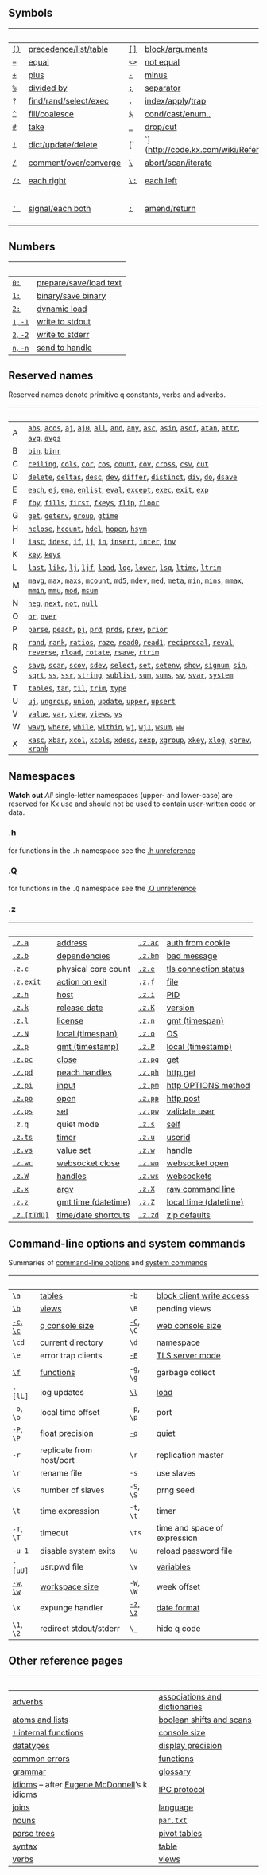 ## Symbols


|&nbsp;|&nbsp;|&nbsp;|&nbsp;|&nbsp;|&nbsp;|
|---|---|---|---|---|---|
|[`()`](http://code.kx.com/wiki/Reference/Parentheses)|[precedence/list/table ](http://code.kx.com/wiki/Reference/Parentheses)|[`[]`](http://code.kx.com/wiki/Reference/Brackets)|[block/arguments ](http://code.kx.com/wiki/Reference/Brackets)|[`{}`](http://code.kx.com/wiki/Reference/CurlyBraces)|[function ](http://code.kx.com/wiki/Reference/CurlyBraces)|
|[`=`](http://code.kx.com/wiki/Reference/EqualsSymbol)|[equal ](http://code.kx.com/wiki/Reference/EqualsSymbol)|[`<>`](http://code.kx.com/wiki/Reference/LeftRightAngleBracket)|[not equal ](http://code.kx.com/wiki/Reference/LeftRightAngleBracket)|[`>`](http://code.kx.com/wiki/Reference/Comparatives)|[less/greater.. ](http://code.kx.com/wiki/Reference/Comparatives)|
|[`+`](http://code.kx.com/wiki/Reference/PlusSymbol)|[plus ](http://code.kx.com/wiki/Reference/PlusSymbol)|[`-`](http://code.kx.com/wiki/Reference/MinusSymbol)|[minus ](http://code.kx.com/wiki/Reference/MinusSymbol)|[`*`](http://code.kx.com/wiki/Reference/Asterisk)|[times ](http://code.kx.com/wiki/Reference/Asterisk)|
|[`%`](http://code.kx.com/wiki/Reference/PercentSymbol)|[divided by ](http://code.kx.com/wiki/Reference/PercentSymbol)|[`;`](http://code.kx.com/wiki/Reference/Semicolon)|[separator ](http://code.kx.com/wiki/Reference/Semicolon)|[`` ` ``](http://code.kx.com/wiki/Reference/Backtick)|[symbol](http://code.kx.com/wiki/Reference/Backtick) |
|[`?`](http://code.kx.com/wiki/Reference/QuestionSymbol)|[find/rand/select/exec ](http://code.kx.com/wiki/Reference/QuestionSymbol)|[`.`](http://code.kx.com/wiki/Reference/DotSymbol)|[index/apply](http://code.kx.com/wiki/Reference/DotSymbol)/[trap](http://code.kx.com/wiki/Reference/trap)|[`@`](http://code.kx.com/wiki/Reference/AtSymbol)|[index/apply](http://code.kx.com/wiki/Reference/AtSymbol)/[trap](http://code.kx.com/wiki/Reference/trap)|
|[`^`](http://code.kx.com/wiki/Reference/Caret)|[fill/coalesce ](http://code.kx.com/wiki/Reference/Caret)|[`$`](http://code.kx.com/wiki/Reference/DollarSign)|[cond/cast/enum.. ](http://code.kx.com/wiki/Reference/DollarSign)|[`~`](http://code.kx.com/wiki/Reference/Tilde)|[match ](http://code.kx.com/wiki/Reference/Tilde)|
|[`#`](http://code.kx.com/wiki/Reference/NumberSign)|[take ](http://code.kx.com/wiki/Reference/NumberSign)|[`_`](http://code.kx.com/wiki/Reference/Underscore)|[drop/cut ](http://code.kx.com/wiki/Reference/Underscore)|[`,`](http://code.kx.com/wiki/Reference/Comma)|[join ](http://code.kx.com/wiki/Reference/Comma)|
|[`!`](http://code.kx.com/wiki/Reference/BangSymbol)|[dict/update/delete ](http://code.kx.com/wiki/Reference/BangSymbol)|[`|`](http://code.kx.com/wiki/Reference/Bar)|[max ](http://code.kx.com/wiki/Reference/Bar)|[`&`](http://code.kx.com/wiki/Reference/Ampersand)|[min ](http://code.kx.com/wiki/Reference/Ampersand)|
|[`/`](http://code.kx.com/wiki/Reference/Slash)|[comment/over/converge ](http://code.kx.com/wiki/Reference/Slash)|[`\`](http://code.kx.com/wiki/Reference/BackSlash)|[abort/scan/iterate ](http://code.kx.com/wiki/Reference/BackSlash)|[`\\`](http://code.kx.com/wiki/Reference/BackSlashBackSlash)|[quit ](http://code.kx.com/wiki/Reference/BackSlashBackSlash)|
|[`/:`](http://code.kx.com/wiki/Reference/SlashColon)|[each right ](http://code.kx.com/wiki/Reference/SlashColon)|[`\:`](http://code.kx.com/wiki/Reference/BackSlashColon)|[each left ](http://code.kx.com/wiki/Reference/BackSlashColon)|[`':`](http://code.kx.com/wiki/Reference/ApostropheColon)|[each prior/peach ](http://code.kx.com/wiki/Reference/ApostropheColon)|
|[`' `](http://code.kx.com/wiki/Reference/Apostrophe)|[signal/each both ](http://code.kx.com/wiki/Reference/Apostrophe)|[`:`](http://code.kx.com/wiki/Reference/Colon)|[amend/return ](http://code.kx.com/wiki/Reference/Colon)|[`::`](http://code.kx.com/wiki/Reference/ColonColon)|[generic null/global amend ](http://code.kx.com/wiki/Reference/ColonColon)|


## Numbers

|&nbsp;|&nbsp;|
|---|---|
|[`0:`](http://code.kx.com/wiki/Reference/ZeroColon)|[prepare/save/load text](http://code.kx.com/wiki/Reference/ZeroColon)|
|[`1:`](http://code.kx.com/wiki/Reference/OneColon)|[binary/save binary](http://code.kx.com/wiki/Reference/OneColon)|
|[`2:`](http://code.kx.com/wiki/Reference/TwoColon)|[dynamic load](http://code.kx.com/wiki/Reference/TwoColon)|
|[`1`, `-1`](http://code.kx.com/wiki/Reference/One)|[write to stdout](http://code.kx.com/wiki/Reference/One) |
|[`2`, `-2`](http://code.kx.com/wiki/Reference/Two)|[write to stderr](http://code.kx.com/wiki/Reference/Two) |
|[`n`, `-n`](http://code.kx.com/wiki/Reference/Number)|[send to handle](http://code.kx.com/wiki/Reference/Number) |


## Reserved names

Reserved names denote primitive q constants, verbs and adverbs.

|&nbsp;|&nbsp;|
|---|---|
|A |[`abs`](http://code.kx.com/wiki/Reference/abs "absolute value"), [`acos`](http://code.kx.com/wiki/Reference/acos "arc cosine"), [`aj`](http://code.kx.com/wiki/Reference/aj "as-of join"), [`aj0`](http://code.kx.com/wiki/Reference/aj "as-of join"), [`all`](http://code.kx.com/wiki/Reference/all "all nonzero"), [`and`](http://code.kx.com/wiki/Reference/and "minimum"), [`any`](http://code.kx.com/wiki/Reference/any "any element is non-zero"), [`asc`](http://code.kx.com/wiki/Reference/asc "ascending sort"), [`asin`](http://code.kx.com/wiki/Reference/asin "arc sine"), [`asof`](http://code.kx.com/wiki/Reference/asof "as-of verb"), [`atan`](http://code.kx.com/wiki/Reference/atan "arc tangent"), [`attr`](http://code.kx.com/wiki/Reference/attr "attributes"), [`avg`](http://code.kx.com/wiki/Reference/avg "arithmetic mean"), [`avgs`](http://code.kx.com/wiki/Reference/avgs "running averages") |
|B |[`bin`](http://code.kx.com/wiki/Reference/bin "binary search"), [`binr`](http://code.kx.com/wiki/Reference/bin "binary search right") |
|C |[`ceiling`](http://code.kx.com/wiki/Reference/ceiling "lowest integer above"), [`cols`](http://code.kx.com/wiki/Reference/cols "column names of a table"), [`cor`](http://code.kx.com/wiki/Reference/cor "correlation"), [`cos`](http://code.kx.com/wiki/Reference/cos "cosine"), [`count`](http://code.kx.com/wiki/Reference/count "number of elements"), [`cov`](http://code.kx.com/wiki/Reference/cov "function: statistical covariance"), [`cross`](http://code.kx.com/wiki/Reference/cross "cross product"), [`csv`](http://code.kx.com/wiki/Reference/csv "comma delimiter"), [`cut`](http://code.kx.com/wiki/Reference/cut "cut array into pieces") |
|D |[`delete`](http://code.kx.com/wiki/Reference/delete "delete rows or columns from a table"), [`deltas`](http://code.kx.com/wiki/Reference/deltas "differences between consecutive pairs"), [`desc`](http://code.kx.com/wiki/Reference/desc "descending sort"), [`dev`](http://code.kx.com/wiki/Reference/dev "standard deviation"), [`differ`](http://code.kx.com/wiki/Reference/differ "flag differences in consecutive pairs"), [`distinct`](http://code.kx.com/wiki/Reference/distinct "unique elements"), [`div`](http://code.kx.com/wiki/Reference/div "integer division"), [`do`](http://code.kx.com/wiki/Reference/do "control word"), [`dsave`](http://code.kx.com/wiki/Reference/dsave "save global tables to disk") |
|E |[`each`](http://code.kx.com/wiki/Reference/each "apply to each element"), [`ej`](http://code.kx.com/wiki/Reference/ej "equijoin"), [`ema`](http://code.kx.com/wiki/Reference/ema "exponentially-weighted moving average"), [`enlist`](http://code.kx.com/wiki/Reference/enlist "arguments as a list"), [`eval`](http://code.kx.com/wiki/Reference/eval "evaluate a parse tree"), [`except`](http://code.kx.com/wiki/Reference/except "left argument without elements in rigt argument"), [`exec`](http://code.kx.com/wiki/Reference/exec), [`exit`](http://code.kx.com/wiki/Reference/exit "terminate q"), [`exp`](http://code.kx.com/wiki/Reference/exp "power of e") |
|F |[`fby`](http://code.kx.com/wiki/Reference/fby "filter-by"), [`fills`](http://code.kx.com/wiki/Reference/fills "forward-fill nulls"), [`first`](http://code.kx.com/wiki/Reference/first "first element"), [`fkeys`](http://code.kx.com/wiki/Reference/fkeys "foreign-key columns mapped to their tables"), [`flip`](http://code.kx.com/wiki/Reference/flip "transpose"), [`floor`](http://code.kx.com/wiki/Reference/floor "greatest integer less than argument") |
|G |[`get`](http://code.kx.com/wiki/Reference/get "get a q data file"), [`getenv`](http://code.kx.com/wiki/Reference/getenv "value of an environment variable"), [`group`](http://code.kx.com/wiki/Reference/group "dictionary of distinct elements"), [`gtime`](http://code.kx.com/wiki/Reference/gtime "UTC timestamp") |
|H |[`hclose`](http://code.kx.com/wiki/Reference/hclose "close a file or process"), [`hcount`](http://code.kx.com/wiki/Reference/hcount "size of a file"), [`hdel`](http://code.kx.com/wiki/Reference/hdel "delete a file"), [`hopen`](http://code.kx.com/wiki/Reference/hopen "open a file"), [`hsym`](http://code.kx.com/wiki/Reference/hsym "convert symbol to filename or IP address") |
|I |[`iasc`](http://code.kx.com/wiki/Reference/iasc "indices of ascending sort"), [`idesc`](http://code.kx.com/wiki/Reference/idesc "indices of descending sort"), [`if`](http://code.kx.com/wiki/Reference/if "control word: conditional"), [`ij`](http://code.kx.com/wiki/Reference/ij "verb: inner join"), [`in`](http://code.kx.com/wiki/Reference/in "verb: membership"), [`insert`](http://code.kx.com/wiki/Reference/insert "verb: append records to a table"), [`inter`](http://code.kx.com/wiki/Reference/inter "verb: elements cmmon to both arguments"), [`inv`](http://code.kx.com/wiki/Reference/inv "function: matrix inverse") |
|K |[`key`](http://code.kx.com/wiki/Reference/key "function: keys of a dictionary etc."), [`keys`](http://code.kx.com/wiki/Reference/keys "function: names of a table's columns") |
|L |[`last`](http://code.kx.com/wiki/Reference/last "function: last element"), [`like`](http://code.kx.com/wiki/Reference/like "verb: pattern matching"), [`lj`](http://code.kx.com/wiki/Reference/lj "verb: left join"), [`ljf`](http://code.kx.com/wiki/Reference/lj "verb: left join"), [`load`](http://code.kx.com/wiki/Reference/load "function: load binary data"), [`log`](http://code.kx.com/wiki/Reference/log "function: natural logarithm"), [`lower`](http://code.kx.com/wiki/Reference/lower "function: lower case"), [`lsq`](http://code.kx.com/wiki/Reference/lsq "verb: least squares -- matrix divide"), [`ltime`](http://code.kx.com/wiki/Reference/ltime "function: local timestamp"), [`ltrim`](http://code.kx.com/wiki/Reference/ltrim "function remove leading spaces") |
|M |[`mavg`](http://code.kx.com/wiki/Reference/mavg "verb: moving average"), [`max`](http://code.kx.com/wiki/Reference/max "function: maximum"), [`maxs`](http://code.kx.com/wiki/Reference/maxs "function: maxima of preceding elements"), [`mcount`](http://code.kx.com/wiki/Reference/mcount "verb: moving count"), [`md5`](http://code.kx.com/wiki/Reference/md5 "function: MD5 hash"), [`mdev`](http://code.kx.com/wiki/Reference/mdev "verb: moving deviation"), [`med`](http://code.kx.com/wiki/Reference/med "function: median"), [`meta`](http://code.kx.com/wiki/Reference/meta "function: metadata of a table"), [`min`](http://code.kx.com/wiki/Reference/min "function: minimum"), [`mins`](http://code.kx.com/wiki/Reference/mins "minim of preceding elements"), [`mmax`](http://code.kx.com/wiki/Reference/mmax "verb: moving maxima"), [`mmin`](http://code.kx.com/wiki/Reference/mmin "verb: moving minima"), [`mmu`](http://code.kx.com/wiki/Reference/mmu "verb: matrix multiplication"), [`mod`](http://code.kx.com/wiki/Reference/mod "verb: remainder"), [`msum`](http://code.kx.com/wiki/Reference/msum "verb: moving sum") |
|N |[`neg`](http://code.kx.com/wiki/Reference/neg "function: negate"), [`next`](http://code.kx.com/wiki/Reference/next "function: next elements"), [`not`](http://code.kx.com/wiki/Reference/not "function: logical not"), [`null`](http://code.kx.com/wiki/Reference/null "function: is argument a null") |
|O |[`or`](http://code.kx.com/wiki/Reference/or "verb: maximum of arguments"), [`over`](http://code.kx.com/wiki/Reference/over "adverb: reduce an array with a function") |
|P |[`parse`](http://code.kx.com/wiki/Reference/parse "function: parse a string"), [`peach`](http://code.kx.com/wiki/Reference/peach "adverb: parallel each"), [`pj`](http://code.kx.com/wiki/Reference/pj "verb: plus join"), [`prd`](http://code.kx.com/wiki/Reference/prd "function: product"), [`prds`](http://code.kx.com/wiki/Reference/prds "function: cumulative products"), [`prev`](http://code.kx.com/wiki/Reference/prev "function: previous elements"), [`prior`](http://code.kx.com/wiki/Reference/prior "adverb: apply function between each element and its predecessor") |
|R |[`rand`](http://code.kx.com/wiki/Reference/rand "¬function: random number"), [`rank`](http://code.kx.com/wiki/Reference/rank "function: grade up"), [`ratios`](http://code.kx.com/wiki/Reference/ratios "function: ratos of consecutive pairs"), [`raze`](http://code.kx.com/wiki/Reference/raze "function: join elements"), [`read0`](http://code.kx.com/wiki/Reference/read0 "function: read file as lines"), [`read1`](http://code.kx.com/wiki/Reference/read1 "function: read file as bytes"), [`reciprocal`](http://code.kx.com/wiki/Reference/reciprocal "function: reciprocal of a number"), [`reval`](http://code.kx.com/wiki/Reference/reval "function: variatiant of eval"), [`reverse`](http://code.kx.com/wiki/Reference/reverse "function: reverse the order of elements"), [`rload`](http://code.kx.com/wiki/Reference/rload "function: load a splayed table"), [`rotate`](http://code.kx.com/wiki/Reference/rotate "verb: rotate elements"), [`rsave`](http://code.kx.com/wiki/Reference/rsave), [`rtrim`](http://code.kx.com/wiki/Reference/rtrim "function: remove trailing spaces") |
|S |[`save`](http://code.kx.com/wiki/Reference/save "function: save global data to file"), [`scan`](http://code.kx.com/wiki/Reference/scan "adverb: apply functions to successive elements"), [`scov`](http://code.kx.com/wiki/Reference/scov "verb: staistical covariance"), [`sdev`](http://code.kx.com/wiki/Reference/sdev "function: statistical standard deviation"), [`select`](http://code.kx.com/wiki/Reference/select "select columns from a table"), [`set`](http://code.kx.com/wiki/Reference/set "verb: asign a value to a name"), [`setenv`](http://code.kx.com/wiki/Reference/setenv "verb: set an environment variable"), [`show`](http://code.kx.com/wiki/Reference/show "function: format to the console"), [`signum`](http://code.kx.com/wiki/Reference/signum "function: sign of its argument/s"), [`sin`](http://code.kx.com/wiki/Reference/sin "function: sine"), [`sqrt`](http://code.kx.com/wiki/Reference/sqrt "function: square root"), [`ss`](http://code.kx.com/wiki/Reference/ss "fuction: string search"), [`ssr`](http://code.kx.com/wiki/Reference/ssr "function: string search and replace"), [`string`](http://code.kx.com/wiki/Reference/string "function: cast to string"), [`sublist`](http://code.kx.com/wiki/Reference/sublist "verb: sublist of a list"), [`sum`](http://code.kx.com/wiki/Reference/sum "function: sum of a list"), [`sums`](http://code.kx.com/wiki/Reference/sums "function: cumulative sums of a list"), [`sv`](http://code.kx.com/wiki/Reference/sv "verb: atom from a list"), [`svar`](http://code.kx.com/wiki/Reference/svar "function: statistical variance"), [`system`](http://code.kx.com/wiki/Reference/system "function: execute system command") |
|T |[`tables`](http://code.kx.com/wiki/Reference/tables "function: sorted list of tables"), [`tan`](http://code.kx.com/wiki/Reference/tan "function: tangent"), [`til`](http://code.kx.com/wiki/Reference/til "function: integers up to x"), [`trim`](http://code.kx.com/wiki/Reference/trim "function: remove leading and trailing spaces"), [`type`](http://code.kx.com/wiki/Reference/type "function: data type") |
|U |[`uj`](http://code.kx.com/wiki/Reference/uj "verb: union join"), [`ungroup`](http://code.kx.com/wiki/Reference/ungroup "function: flattened table"), [`union`](http://code.kx.com/wiki/Reference/union "verb: distinct elements of combination of two lists"), [`update`](http://code.kx.com/wiki/Reference/update "insert or replace table records"), [`upper`](http://code.kx.com/wiki/Reference/upper "function: upper-case"), [`upsert`](http://code.kx.com/wiki/Reference/upsert "add table records") |
|V |[`value`](http://code.kx.com/wiki/Reference/value "function: value of a variable or dictionary key; value of an executed sting"), [`var`](http://code.kx.com/wiki/Reference/var "function: statistical variance"), [`view`](http://code.kx.com/wiki/Reference/view "function: definition of a dependency"), [`views`](http://code.kx.com/wiki/Reference/views "function: list of defined views"), [`vs`](http://code.kx.com/wiki/Reference/vs "verb: list from an atom") |
|W |[`wavg`](http://code.kx.com/wiki/Reference/wavg "verb: weighted average"), [`where`](http://code.kx.com/wiki/Reference/where "function: replicated elements"), [`while`](http://code.kx.com/wiki/Reference/while "control word"), [`within`](http://code.kx.com/wiki/Reference/within "verb: flag elements within range"), [`wj`](http://code.kx.com/wiki/Reference/wj  "function: window join"), [`wj1`](http://code.kx.com/wiki/Reference/wj "function: window join"), [`wsum`](http://code.kx.com/wiki/Reference/wsum "verb: weighted sum"), [`ww`](http://code.kx.com/wiki/Reference/wj "function: substrate of wj and wj1") |
|X |[`xasc`](http://code.kx.com/wiki/Reference/xasc "verb: table sorted ascending by columns"), [`xbar`](http://code.kx.com/wiki/Reference/xbar "verb: interval bar"), [`xcol`](http://code.kx.com/wiki/Reference/xcol "verb: rename table columns"), [`xcols`](http://code.kx.com/wiki/Reference/xcols "verb: re-order table columns"), [`xdesc`](http://code.kx.com/wiki/Reference/xdesc "verb: table sorted decending by columns"), [`xexp`](http://code.kx.com/wiki/Reference/xexp "verb: raised to a power"), [`xgroup`](http://code.kx.com/wiki/Reference/xgroup "verb: table grouped by keys"), [`xkey`](http://code.kx.com/wiki/Reference/xkey "verb: set primary keys of a table"), [`xlog`](http://code.kx.com/wiki/Reference/xlog "base-x logarithm"), [`xprev`](http://code.kx.com/wiki/Reference/xprev "verb: previous elements"), [`xrank`](http://code.kx.com/wiki/Reference/xrank "verb: items assigned to buckets") |


## Namespaces

**Watch out** _All_ single-letter namespaces (upper- and lower-case) are reserved for Kx use and should not be used to contain user-written code or data.


### .h
  
for functions in the `.h` namespace see the [.h unreference](http://code.kx.com/wiki/Doth)


### .Q 
  
for functions in the `.Q` namespace see the [.Q unreference](http://code.kx.com/wiki/DotQ)


### .z

|&nbsp;|&nbsp;|&nbsp;|&nbsp;|
|---|---|---|---|
|[`.z.a`](http://code.kx.com/wiki/Reference/dotzdota)|[address](http://code.kx.com/wiki/Reference/dotzdota)|[`.z.ac`](http://code.kx.com/wiki/Reference/dotzdotac)|[auth from cookie ](http://code.kx.com/wiki/Reference/dotzdotac)|
|[`.z.b`](http://code.kx.com/wiki/Reference/dotzdotb)|[dependencies](http://code.kx.com/wiki/Reference/dotzdotb)|[`.z.bm`](Releases/ChangesIn2.7#IPCMessageValidator "wikilink")|[bad message ](Releases/ChangesIn2.7#IPCMessageValidator "wikilink")|
|`.z.c`|physical core count|[`.z.e`](http://code.kx.com/wiki/Reference/dotzdote)|[tls connection status ](http://code.kx.com/wiki/Reference/dotzdote)|
|[`.z.exit`](http://code.kx.com/wiki/Reference/dotzdotexit)|[action on exit](http://code.kx.com/wiki/Reference/dotzdotexit)|[`.z.f`](http://code.kx.com/wiki/Reference/dotzdotf)|[file ](http://code.kx.com/wiki/Reference/dotzdotf)|
|[`.z.h`](http://code.kx.com/wiki/Reference/dotzdoth)|[host](http://code.kx.com/wiki/Reference/dotzdoth)|[`.z.i`](http://code.kx.com/wiki/Reference/dotzdoti)|[PID ](http://code.kx.com/wiki/Reference/dotzdoti)|
|[`.z.k`](http://code.kx.com/wiki/Reference/dotzdotk)|[release date](http://code.kx.com/wiki/Reference/dotzdotk)|[`.z.K`](http://code.kx.com/wiki/Reference/dotzdotK)|[version ](http://code.kx.com/wiki/Reference/dotzdotK)|
|[`.z.l`](http://code.kx.com/wiki/Reference/dotzdotl)|[license](http://code.kx.com/wiki/Reference/dotzdotl)|[`.z.n`](http://code.kx.com/wiki/Reference/dotzdotn)|[gmt (timespan) ](http://code.kx.com/wiki/Reference/dotzdotn)|
|[`.z.N`](http://code.kx.com/wiki/Reference/dotzdotN)|[local (timespan)](http://code.kx.com/wiki/Reference/dotzdotN)|[`.z.o`](http://code.kx.com/wiki/Reference/dotzdoto)|[OS ](http://code.kx.com/wiki/Reference/dotzdoto)|
|[`.z.p`](http://code.kx.com/wiki/Reference/dotzdotp)|[gmt (timestamp)](http://code.kx.com/wiki/Reference/dotzdotp)|[`.z.P`](http://code.kx.com/wiki/Reference/dotzdotP)|[local (timestamp) ](http://code.kx.com/wiki/Reference/dotzdotP)|
|[`.z.pc`](http://code.kx.com/wiki/Reference/dotzdotpc)|[close](http://code.kx.com/wiki/Reference/dotzdotpc)|[`.z.pg`](http://code.kx.com/wiki/Reference/dotzdotpg)|[get ](http://code.kx.com/wiki/Reference/dotzdotpg)|
|[`.z.pd`](http://code.kx.com/wiki/Reference/dotzdotpd)|[peach handles](http://code.kx.com/wiki/Reference/dotzdotpd)|[`.z.ph`](http://code.kx.com/wiki/Reference/dotzdotph)|[http get ](http://code.kx.com/wiki/Reference/dotzdotph)|
|[`.z.pi`](http://code.kx.com/wiki/Reference/dotzdotpi)|[input](http://code.kx.com/wiki/Reference/dotzdotpi)|[`.z.pm`](http://code.kx.com/wiki/Reference/dotzdotpm)|[http OPTIONS method ](http://code.kx.com/wiki/Reference/dotzdotpm)|
|[`.z.po`](http://code.kx.com/wiki/Reference/dotzdotpo)|[open](http://code.kx.com/wiki/Reference/dotzdotpo)|[`.z.pp`](http://code.kx.com/wiki/Reference/dotzdotpp)|[http post ](http://code.kx.com/wiki/Reference/dotzdotpp)|
|[`.z.ps`](http://code.kx.com/wiki/Reference/dotzdotps)|[set](http://code.kx.com/wiki/Reference/dotzdotps)|[`.z.pw`](http://code.kx.com/wiki/Reference/dotzdotpw)|[validate user ](http://code.kx.com/wiki/Reference/dotzdotpw)|
|`.z.q`|quiet mode|[`.z.s`](http://code.kx.com/wiki/Reference/dotzdots)|[self ](http://code.kx.com/wiki/Reference/dotzdots)|
|[`.z.ts`](http://code.kx.com/wiki/Reference/dotzdotts)|[timer](http://code.kx.com/wiki/Reference/dotzdotts)|[`.z.u`](http://code.kx.com/wiki/Reference/dotzdotu)|[userid ](http://code.kx.com/wiki/Reference/dotzdotu)|
|[`.z.vs`](http://code.kx.com/wiki/Reference/dotzdotvs)|[value set](http://code.kx.com/wiki/Reference/dotzdotvs)|[`.z.w`](http://code.kx.com/wiki/Reference/dotzdotw)|[handle ](http://code.kx.com/wiki/Reference/dotzdotw)|
|[`.z.wc`](http://code.kx.com/wiki/Reference/dotzdotwc)|[websocket close](http://code.kx.com/wiki/Reference/dotzdotwc)|[`.z.wo`](http://code.kx.com/wiki/Reference/dotzdotwo)|[websocket open ](http://code.kx.com/wiki/Reference/dotzdotwo)|
|[`.z.W`](http://code.kx.com/wiki/Reference/dotzdotW)|[handles](http://code.kx.com/wiki/Reference/dotzdotW)|[`.z.ws`](http://code.kx.com/wiki/Reference/dotzdotws)|[websockets ](http://code.kx.com/wiki/Reference/dotzdotws)|
|[`.z.x`](http://code.kx.com/wiki/Reference/dotzdotx)|[argv](http://code.kx.com/wiki/Reference/dotzdotx)|[`.z.X`](http://code.kx.com/wiki/Reference/dotzdotX)|[raw command line ](http://code.kx.com/wiki/Reference/dotzdotX)|
|[`.z.z`](http://code.kx.com/wiki/Reference/dotzdotz)|[gmt time (datetime)](http://code.kx.com/wiki/Reference/dotzdotz)|[`.z.Z`](http://code.kx.com/wiki/Reference/dotzdotZ)|[local time (datetime) ](http://code.kx.com/wiki/Reference/dotzdotZ)|
|[`.z.[tTdD]`](http://code.kx.com/wiki/Releases/ChangesIn2.4#a.z.t.z.d)|[time/date shortcuts](http://code.kx.com/wiki/Releases/ChangesIn2.4#a.z.t.z.d)|[`.z.zd`](http://code.kx.com/wiki/Reference/dotzdotzd)|[zip defaults ](http://code.kx.com/wiki/Reference/dotzdotzd)|}


## Command-line options and system commands

Summaries of [command-line options](http://code.kx.com/wiki/Reference/Cmdline) and [system commands](http://code.kx.com/wiki/Reference/SystemCommands)

|&nbsp;|&nbsp;|&nbsp;|&nbsp;|
|---|---|---|---|
|[`\a`](http://code.kx.com/wiki/Reference/Sysa)|[tables ](http://code.kx.com/wiki/Reference/Sysa)|[`-b`](http://code.kx.com/wiki/Reference/Cmdlineb)|[block client write access ](http://code.kx.com/wiki/Reference/Cmdlineb)|
|[`\b`](http://code.kx.com/wiki/Reference/Sysb)|[views ](http://code.kx.com/wiki/Reference/Sysb)|`\B`|pending views |
|[`-c`, `\c`](http://code.kx.com/wiki/Reference/Syscmdc)|[q console size](http://code.kx.com/wiki/Reference/Cmdlinec) |[`-C`](http://code.kx.com/wiki/Reference/CmdlineC), `\C`|[web console size](http://code.kx.com/wiki/Reference/CmdlineC) |
|`\cd`|current directory |`\d`|namespace |
|`\e`|error trap clients |[`-E`](http://code.kx.com/wiki/Cookbook/SSL#TLS_Server_Mode)|[TLS server mode ](http://code.kx.com/wiki/Cookbook/SSL#TLS_Server_Mode)|
|[`\f`](http://code.kx.com/wiki/Reference/Sysf)|[functions ](http://code.kx.com/wiki/Reference/Sysf)| `-g`, `\g`|garbage collect |
| `-[lL]`|log updates |[`\l`](http://code.kx.com/wiki/Reference/SystemCommands#.5Cl_name_-_load_file_or_directory)|[load ](http://code.kx.com/wiki/Reference/SystemCommands#.5Cl_name_-_load_file_or_directory)|
| `-o`, `\o`|local time offset | `-p`, `\p`|port |
|[`-P`](http://code.kx.com/wiki/Reference/CmdlineP), `\P`|[float precision](http://code.kx.com/wiki/Reference/CmdlineP) |[`-q`](http://code.kx.com/wiki/Reference/Cmdlineq)|[quiet ](http://code.kx.com/wiki/Reference/Cmdlineq)|
| `-r`|replicate from host/port |`\r`|replication master |
|`\r`|rename file | `-s`|use slaves |
|`\s`|number of slaves | `-S`, `\S`|prng seed |
|`\t`|time expression | `-t`, `\t`|timer |
| `-T`, `\T`|timeout |`\ts`|time and space of expression |
| `-u 1`|disable system exits |`\u`|reload password file |
| `-[uU]`|usr:pwd file |[`\v`](http://code.kx.com/wiki/Reference/Sysv)|[variables ](http://code.kx.com/wiki/Reference/Sysv)|
|[`-w`, `\w`](http://code.kx.com/wiki/Reference/SystemCommands#.5Cw_.5B0.5D_-_workspace)|[workspace size](http://code.kx.com/wiki/Reference/SystemCommands#.5Cw_.5B0.5D_-_workspace) | `-W`, `\W`|week offset |
|`\x`|expunge handler |[`-z`, `\z`](http://code.kx.com/wiki/JB:QforMortals2/commands_and_system_variables#Date_Format_.28-z.29)|[date format](http://code.kx.com/wiki/JB:QforMortals2/commands_and_system_variables#Date_Format_.28-z.29) |
|`\1`, `\2`|redirect stdout/stderr |`\_`|hide q code |


## Other reference pages

|&nbsp;|&nbsp;|
|---|---|
|[adverbs](http://code.kx.com/wiki/Reference/Adverb) | [associations and dictionaries](http://code.kx.com/wiki/Reference/AssocDict) |
|[atoms and lists](http://code.kx.com/wiki/Reference/AtomList) | [boolean shifts and scans](http://code.kx.com/wiki/Reference/BooleanShiftsScans)|
|[`!` internal functions](http://code.kx.com/wiki/Reference/BangSymbolInternalFunction) | [console size](http://code.kx.com/wiki/Reference/ConsoleSize)|
|[datatypes](http://code.kx.com/wiki/Reference/Datatypes) | [display precision](http://code.kx.com/wiki/Reference/DisplayPrecision) |
|[common errors](http://code.kx.com/wiki/Errors) | [functions](http://code.kx.com/wiki/Reference/Function) |
|[grammar](http://code.kx.com/wiki/Reference/Grammar) | [glossary](http://code.kx.com/wiki/Reference/glossary) |
|[idioms](http://code.kx.com/wiki/Reference/Qidioms) &ndash; after [Eugene McDonnell](https://en.wikipedia.org/wiki/Eugene_McDonnell)&rsquo;s k idioms | [IPC protocol](http://code.kx.com/wiki/Reference/ipcprotocol) |
|[joins](http://code.kx.com/wiki/Reference/joins) | [language](http://code.kx.com/wiki/Reference/language) |
|[nouns](http://code.kx.com/wiki/Reference/Nouns) |[`par.txt`](http://code.kx.com/wiki/Reference/pardottxt) |
|[parse trees](http://code.kx.com/wiki/Reference/parse_tree) |[pivot tables](http://code.kx.com/wiki/Reference/Pivot) |
|[syntax](http://code.kx.com/wiki/Reference/Syntax) | [table](http://code.kx.com/wiki/Reference/Table) |
|[verbs](http://code.kx.com/wiki/Reference/Verb) | [views](http://code.kx.com/wiki/Reference/Views) |
